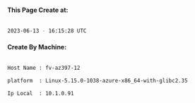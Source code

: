 
   
#### This Page Create at:

```bash

2023-06-13 - 16:15:28 UTC

```

#### Create By Machine:

```bash

Host Name : fv-az397-12

platform  : Linux-5.15.0-1038-azure-x86_64-with-glibc2.35

Ip Local  : 10.1.0.91

```

